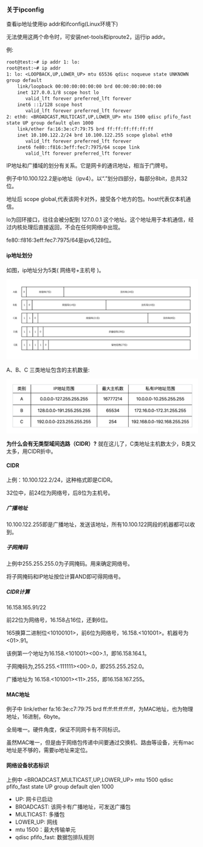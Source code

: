### 关于ipconfig

查看ip地址使用ip addr和ifconfig(Linux环境下)

无法使用这两个命令时，可安装net-tools和iproute2，运行ip addr。

例:

```shell
root@test:~# ip addr 1: lo:
root@test:~# ip addr
1: lo: <LOOPBACK,UP,LOWER_UP> mtu 65536 qdisc noqueue state UNKNOWN group default 
    link/loopback 00:00:00:00:00:00 brd 00:00:00:00:00:00
    inet 127.0.0.1/8 scope host lo
       valid_lft forever preferred_lft forever
    inet6 ::1/128 scope host 
       valid_lft forever preferred_lft forever
2: eth0: <BROADCAST,MULTICAST,UP,LOWER_UP> mtu 1500 qdisc pfifo_fast state UP group default qlen 1000
    link/ether fa:16:3e:c7:79:75 brd ff:ff:ff:ff:ff:ff
    inet 10.100.122.2/24 brd 10.100.122.255 scope global eth0
       valid_lft forever preferred_lft forever
    inet6 fe80::f816:3eff:fec7:7975/64 scope link 
       valid_lft forever preferred_lft forever
```

IP地址和广播域的划分有关系。它是网卡的通讯地址，相当于门牌号。

例子中10.100.122.2是ip地址（ipv4）。以“.”划分四部分，每部分8bit，总共32位。

地址后 scope global,代表该网卡对外，接受各个地方的包。host代表仅本机通信。

lo为回环接口，往往会被分配到 127.0.0.1 这个地址。这个地址用于本机通信，经过内核处理后直接返回，不会在任何网络中出现。

fe80::f816:3eff:fec7:7975/64是ipv6,128位。

#### ip地址划分

如图，ip地址分为5类( 网络号+主机号 )。

![ip-type](./img/ip_type.jpg)

A、B、C 三类地址包含的主机数量:

![ip-cpu-num](./img/ip_cpu_num.jpg)

**为什么会有无类型域间选路（CIDR）?** 就在这儿了，C类地址主机数太少，B类又太多，用CIDR折中。

#### CIDR

上例：10.100.122.2/24，这种格式即是CIDR。

32位中，前24位为网络号，后8位为主机号。

##### 广播地址

10.100.122.255即是广播地址，发送该地址，所有10.100.122网段的机器都可以收到。

##### 子网掩码

上例中255.255.255.0为子网掩码。用来确定网络号。

将子网掩码和IP地址按位计算AND即可得网络号。

##### CIDR计算

16.158.165.91/22

前22位为网络号，16.158占16位，还剩6位。

165换算二进制位<10100101>，前6位为网络号，16.158.<101001>。机器号为<01>.91。

该例第一个地址为16.158.<101001><00>.1，即16.158.164.1。

子网掩码为,255.255.<111111><00>.0，即255.255.252.0。

广播地址为 16.158.<101001><11>.255，即16.158.167.255。

#### MAC地址

例子中 link/ether fa:16:3e:c7:79:75 brd ff:ff:ff:ff:ff:ff，为MAC地址，也为物理地址，16进制，6byte。

全局唯一。硬件角度，保证不同网卡有不同标识。

虽然MAC唯一，但是由于网络包传递中间要通过交换机、路由等设备，光有mac地址是不够的，需要ip地址来定位。

#### 网络设备状态标识

上例中 <BROADCAST,MULTICAST,UP,LOWER_UP> mtu 1500 qdisc pfifo_fast state UP group default qlen 1000

- UP: 网卡已启动
- BROADCAST: 该网卡有广播地址，可发送广播包
- MULTICAST: 多播包
- LOWER_UP: 网线
- mtu 1500：最大传输单元
- qdisc pfifo_fast: 数据包排队规则
